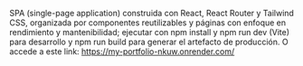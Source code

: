 SPA (single-page application) construida con React, React Router y Tailwind CSS, organizada por componentes reutilizables y páginas con enfoque en rendimiento y mantenibilidad; ejecutar con npm install y npm run dev (Vite) para desarrollo y npm run build para generar el artefacto de producción. O accede a este link: https://my-portfolio-nkuw.onrender.com/
